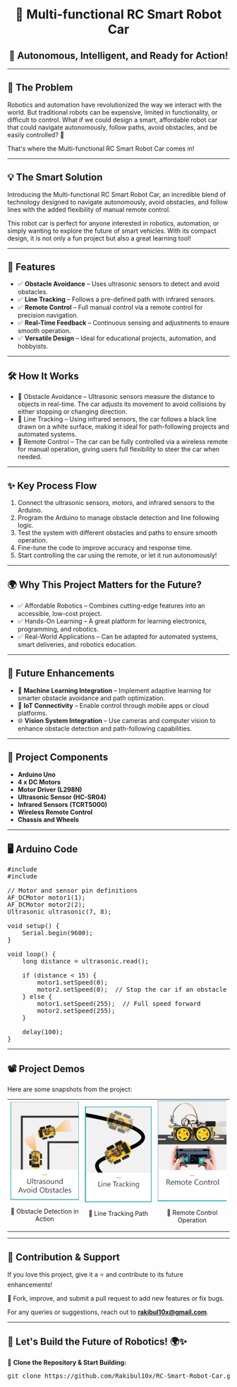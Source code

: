 <!DOCTYPE html>
<html lang="en">
<head>
    <meta charset="UTF-8">
    <meta name="viewport" content="width=device-width, initial-scale=1.0">
    <title>Multi-functional RC Smart Robot Car: The Future of Robotics!</title>
</head>
<body>

<h1 align="center">🚗 Multi-functional RC Smart Robot Car</h1>
<h2 align="center">🤖 Autonomous, Intelligent, and Ready for Action!</h2>

<hr>

<h2>🏡 The Problem</h2>

<p>Robotics and automation have revolutionized the way we interact with the world. But traditional robots can be expensive, limited in functionality, or difficult to control. What if we could design a smart, affordable robot car that could navigate autonomously, follow paths, avoid obstacles, and be easily controlled? 🤔</p>

<p>That's where the Multi-functional RC Smart Robot Car comes in!</p>

<hr>

<h2>💡 The Smart Solution</h2>

<p>Introducing the Multi-functional RC Smart Robot Car, an incredible blend of technology designed to navigate autonomously, avoid obstacles, and follow lines with the added flexibility of manual remote control.</p>

<p>This robot car is perfect for anyone interested in robotics, automation, or simply wanting to explore the future of smart vehicles. With its compact design, it is not only a fun project but also a great learning tool!</p>

<hr>

<h2>🚀 Features</h2>

<ul>
    <li>✅ <b>Obstacle Avoidance</b> – Uses ultrasonic sensors to detect and avoid obstacles.</li>
    <li>✅ <b>Line Tracking</b> – Follows a pre-defined path with infrared sensors.</li>
    <li>✅ <b>Remote Control</b> – Full manual control via a remote control for precision navigation.</li>
    <li>✅ <b>Real-Time Feedback</b> – Continuous sensing and adjustments to ensure smooth operation.</li>
    <li>✅ <b>Versatile Design</b> – Ideal for educational projects, automation, and hobbyists.</li>
</ul>

<hr>

<h2>🛠️ How It Works</h2>

<ul>
    <li>🔹 Obstacle Avoidance – Ultrasonic sensors measure the distance to objects in real-time. The car adjusts its movement to avoid collisions by either stopping or changing direction.</li>
    <li>🔹 Line Tracking – Using infrared sensors, the car follows a black line drawn on a white surface, making it ideal for path-following projects and automated systems.</li>
    <li>🔹 Remote Control – The car can be fully controlled via a wireless remote for manual operation, giving users full flexibility to steer the car when needed.</li>
</ul>

<hr>

<h2>✨ Key Process Flow</h2>
<ol>
    <li>Connect the ultrasonic sensors, motors, and infrared sensors to the Arduino.</li>
    <li>Program the Arduino to manage obstacle detection and line following logic.</li>
    <li>Test the system with different obstacles and paths to ensure smooth operation.</li>
    <li>Fine-tune the code to improve accuracy and response time.</li>
    <li>Start controlling the car using the remote, or let it run autonomously!</li>
</ol>

<hr>

<h2>🌍 Why This Project Matters for the Future?</h2>

<ul>
    <li>✅ Affordable Robotics – Combines cutting-edge features into an accessible, low-cost project.</li>
    <li>✅ Hands-On Learning – A great platform for learning electronics, programming, and robotics.</li>
    <li>✅ Real-World Applications – Can be adapted for automated systems, smart deliveries, and robotics education.</li>
</ul>

<hr>

<h2>🔮 Future Enhancements</h2>

<ul>
    <li>🚀 <b>Machine Learning Integration</b> – Implement adaptive learning for smarter obstacle avoidance and path optimization.</li>
    <li>📶 <b>IoT Connectivity</b> – Enable control through mobile apps or cloud platforms.</li>
    <li>🌐 <b>Vision System Integration</b> – Use cameras and computer vision to enhance obstacle detection and path-following capabilities.</li>
</ul>

<hr>

<h2>📜 Project Components</h2>

<ul>
    <li><b>Arduino Uno</b></li>
    <li><b>4 x DC Motors</b></li>
    <li><b>Motor Driver (L298N)</b></li>
    <li><b>Ultrasonic Sensor (HC-SR04)</b></li>
    <li><b>Infrared Sensors (TCRT5000)</b></li>
    <li><b>Wireless Remote Control</b></li>
    <li><b>Chassis and Wheels</b></li>
</ul>

<hr>

<h2>🖥️ Arduino Code</h2>

<pre>
#include <AFMotor.h>
#include <Ultrasonic.h>

// Motor and sensor pin definitions
AF_DCMotor motor1(1);
AF_DCMotor motor2(2);
Ultrasonic ultrasonic(7, 8);

void setup() {
    Serial.begin(9600);
}

void loop() {
    long distance = ultrasonic.read();
    
    if (distance < 15) {
        motor1.setSpeed(0);
        motor2.setSpeed(0);  // Stop the car if an obstacle is detected
    } else {
        motor1.setSpeed(255);  // Full speed forward
        motor2.setSpeed(255);
    }

    delay(100);
}
</pre>

<hr>

<h2>📽️ Project Demos</h2>

<p>Here are some snapshots from the project:</p>

<table align="center" border="0" cellpadding="10">
    <tr>
        <td align="center">
            <img src="https://github.com/Rakibul10x/Multi-functional-RC-Smart-Robot-Car-The-Future-of-Robotics-/blob/main/Obstacle%20Detection%20in%20Action.png" alt="Obstacle Detection" width="300">
            <p>📸 Obstacle Detection in Action</p>
        </td>
        <td align="center">
            <img src="https://github.com/Rakibul10x/Multi-functional-RC-Smart-Robot-Car-The-Future-of-Robotics-/blob/main/Line%20Tracking%20Path.png" alt="Line Tracking" width="300">
            <p>📸 Line Tracking Path</p>
        </td>
        <td align="center">
            <img src="https://github.com/Rakibul10x/Multi-functional-RC-Smart-Robot-Car-The-Future-of-Robotics-/blob/main/Remote%20Control%20Operation.png" alt="Remote Control Operation" width="300">
            <p>📸 Remote Control Operation</p>
        </td>
    </tr>
</table>

<hr>

<h2>📌 Contribution & Support</h2>

<p>If you love this project, give it a ⭐ and contribute to its future enhancements!</p>

<p>📩 Fork, improve, and submit a pull request to add new features or fix bugs.</p>

<p>For any queries or suggestions, reach out to <b><a href="mailto:rakibul10x@gmail.com">rakibul10x@gmail.com</a></b>.</p>

<hr>

<h2>🔗 Let's Build the Future of Robotics! 🌍✨</h2>

<p>🚀 <b>Clone the Repository & Start Building:</b></p>

<pre>
git clone https://github.com/Rakibul10x/RC-Smart-Robot-Car.git
</pre>

</body>
</html>
